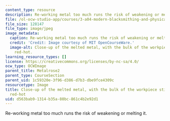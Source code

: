 ```yaml
---
content_type: resource
description: Re-working metal too much runs the risk of weakening or melting it.
file: /ol-ocw-studio-app/courses/3-a04-modern-blacksmithing-and-physical-metallurgy-fall-2008/d563bab91314b35a80bc861c4b2e92d1_101.jpg
file_size: 128147
file_type: image/jpeg
image_metadata:
  caption: Re-working metal too much runs the risk of weakening or melting it.
  credit: 'Credit: Image courtesy of MIT OpenCourseWare.'
  image-alt: Close-up of the melted metal, with the bulk of the workpiece still glowing
    red-hot.
learning_resource_types: []
license: https://creativecommons.org/licenses/by-nc-sa/4.0/
ocw_type: OCWImage
parent_title: Metalrose2
parent_type: CourseSection
parent_uid: 1c59320e-3f96-d386-d7b3-dbe9fce4309c
resourcetype: Image
title: Close-up of the melted metal, with the bulk of the workpiece still glowing
  red-hot
uid: d563bab9-1314-b35a-80bc-861c4b2e92d1
---
```

Re-working metal too much runs the risk of weakening or melting it.